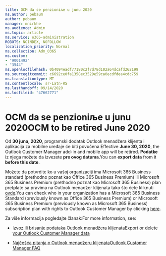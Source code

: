 ```yaml
---
title: OCM da se penzioniљe u junu 2020
ms.author: pebaum
author: pebaum
manager: mnirkhe
ms.audience: Admin
ms.topic: article
ms.service: o365-administration
ROBOTS: NOINDEX, NOFOLLOW
localization_priority: Normal
ms.collection: Adm_O365
ms.custom:
- "9001492"
- "3544"
ms.openlocfilehash: 0b4094eadf77180c2f7d78d102a64dcafd262199
ms.sourcegitcommit: c6692ce0fa1358ec3529e59ca0ecdfdea4cdc759
ms.translationtype: MT
ms.contentlocale: sr-Latn-RS
ms.lasthandoff: 09/14/2020
ms.locfileid: "47662771"
---
```

# <a name="ocm-to-be-retired-june-2020"></a><span data-ttu-id="80b4e-102">OCM da se penzioniљe u junu 2020</span><span class="sxs-lookup"><span data-stu-id="80b4e-102">OCM to be retired June 2020</span></span>


<span data-ttu-id="80b4e-103">Od **30 juna, 2020**, programski dodatak Outlook menadžera klijenta i aplikacija za mobilne uređaje će biti povučena.</span><span class="sxs-lookup"><span data-stu-id="80b4e-103">Effective **June 30, 2020**, the Outlook Customer Manager add-in and mobile app will be retired.</span></span> <span data-ttu-id="80b4e-104">**Podatke** iz njega možete da izvezete **pre ovog datuma**.</span><span class="sxs-lookup"><span data-stu-id="80b4e-104">You can  **export data**  from it  **before this date**.</span></span>  

<span data-ttu-id="80b4e-105">Možete da potvrdite ko u vašoj organizaciji ima Microsoft 365 Business standard (prethodno poznat kao Office 365 Business Premium) ili Microsoft 365 Business Premium (prethodno poznat kao Microsoft 365 Business) plan pretplate sa pravima na Outlook menadžer klijenata tako što ćete kliknuti [ovde](https://admin.microsoft.com/AdminPortal/Home?ref=/users).</span><span class="sxs-lookup"><span data-stu-id="80b4e-105">You can check who in your organization has a Microsoft 365 Business Standard (previously known as Office 365 Business Premium) or Microsoft 365 Business Premium (previously known as Microsoft 365 Business) subscription plan with rights to Outlook Customer Manager by clicking [here](https://admin.microsoft.com/AdminPortal/Home?ref=/users).</span></span>

<span data-ttu-id="80b4e-106">Za više informacija pogledajte članak:</span><span class="sxs-lookup"><span data-stu-id="80b4e-106">For more information, see:</span></span>

- [<span data-ttu-id="80b4e-107">Izvoz ili brisanje podataka Outlook menadžera klijenata</span><span class="sxs-lookup"><span data-stu-id="80b4e-107">Export or delete your Outlook Customer Manager data</span></span>](https://support.office.com/article/1a421cb4-e8de-4b44-bfb8-710b92820439)

- [<span data-ttu-id="80b4e-108">Najčešća pitanja o Outlook menadžeru klijenata</span><span class="sxs-lookup"><span data-stu-id="80b4e-108">Outlook Customer Manager FAQ</span></span>](https://support.office.com/article/88e127ca-43a1-4c9d-8d52-6ad3a80f9c32)
